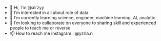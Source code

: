 - 👋 Hi, I’m @alrzyy
- 👀 I’m interested in all about role of data
- 🌱 I’m currently learning science, engineer, machine learning, AI, analytic
- 💞️ I’m looking to collaborate on everyone to sharing skill and experienced people to teach me or reverse
- 📫 How to reach me instagram : @yzrla.n

<!---
alrzyy/alrzyy is a ✨ special ✨ repository because its `README.md` (this file) appears on your GitHub profile.
You can click the Preview link to take a look at your changes.
--->
